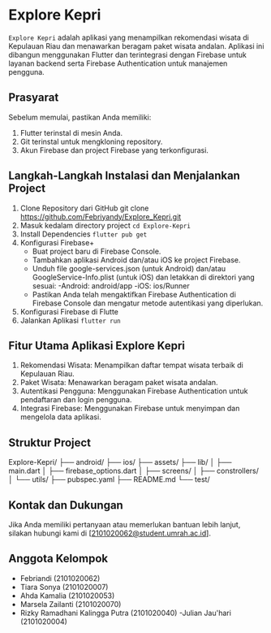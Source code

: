 # Explore Kepri

`Explore Kepri` adalah aplikasi yang menampilkan rekomendasi wisata di Kepulauan Riau dan menawarkan beragam paket wisata andalan. Aplikasi ini dibangun menggunakan Flutter dan terintegrasi dengan Firebase untuk layanan backend serta Firebase Authentication untuk manajemen pengguna.

## Prasyarat
Sebelum memulai, pastikan Anda memiliki:

1. Flutter terinstal di mesin Anda.
2. Git terinstal untuk mengkloning repository.
3. Akun Firebase dan project Firebase yang terkonfigurasi.

## Langkah-Langkah Instalasi dan Menjalankan Project

1. Clone Repository dari GitHub
    git clone  https://github.com/Febriyandy/Explore_Kepri.git
2. Masuk kedalam directory project
    `cd Explore-Kepri`
3. Install Dependencies
    `flutter pub get`
4. Konfigurasi Firebase+
    - Buat project baru di Firebase Console.
    - Tambahkan aplikasi Android dan/atau iOS ke project Firebase.
    - Unduh file google-services.json (untuk Android) dan/atau GoogleService-Info.plist (untuk iOS) dan letakkan di direktori yang sesuai:
        -Android: android/app
        -iOS: ios/Runner
    - Pastikan Anda telah mengaktifkan Firebase Authentication di Firebase Console dan mengatur metode autentikasi yang diperlukan.
5. Konfigurasi Firebase di Flutte
6. Jalankan Aplikasi
    `flutter run`

## Fitur Utama Aplikasi Explore Kepri
1. Rekomendasi Wisata: Menampilkan daftar tempat wisata terbaik di Kepulauan Riau.
2. Paket Wisata: Menawarkan beragam paket wisata andalan.
3. Autentikasi Pengguna: Menggunakan Firebase Authentication untuk pendaftaran dan login pengguna.
4. Integrasi Firebase: Menggunakan Firebase untuk menyimpan dan mengelola data aplikasi.

## Struktur Project
Explore-Kepri/
├── android/
├── ios/
├── assets/
├── lib/
│   ├── main.dart
│   ├── firebase_options.dart
│   ├── screens/
│   ├── constrollers/
│   └── utils/
├── pubspec.yaml
├── README.md
└── test/

## Kontak dan Dukungan

Jika Anda memiliki pertanyaan atau memerlukan bantuan lebih lanjut, silakan hubungi kami di [2101020062@student.umrah.ac.id].

## Anggota Kelompok
- Febriandi (2101020062)
- Tiara Sonya (2101020007)
- Ahda Kamalia (2101020053)
- Marsela Zailanti (2101020070)
- Rizky Ramadhani Kalingga Putra (2101020040)
-Julian Jau'hari (2101020004)





